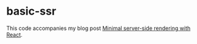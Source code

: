# basic-ssr

This code accompanies my blog post [Minimal server-side rendering with React][blog].

[blog]: https://smonn.se/posts/minimal-server-side-rendering-with-react
